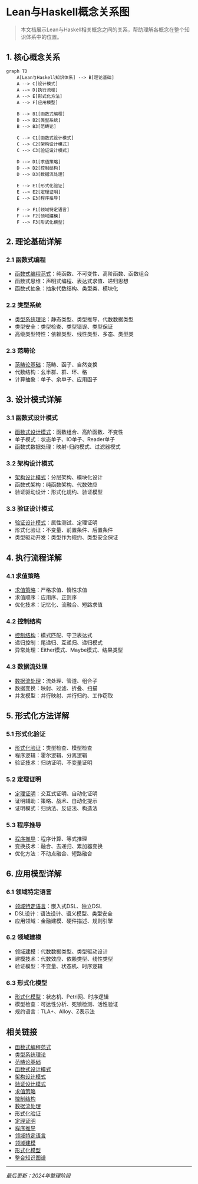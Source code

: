 # Lean与Haskell概念关系图

> 本文档展示Lean与Haskell相关概念之间的关系，帮助理解各概念在整个知识体系中的位置。

## 1. 核心概念关系

```mermaid
graph TD
    A[Lean与Haskell知识体系] --> B[理论基础]
    A --> C[设计模式]
    A --> D[执行流程]
    A --> E[形式化方法]
    A --> F[应用模型]
    
    B --> B1[函数式编程]
    B --> B2[类型系统]
    B --> B3[范畴论]
    
    C --> C1[函数式设计模式]
    C --> C2[架构设计模式]
    C --> C3[验证设计模式]
    
    D --> D1[求值策略]
    D --> D2[控制结构]
    D --> D3[数据流处理]
    
    E --> E1[形式化验证]
    E --> E2[定理证明]
    E --> E3[程序推导]
    
    F --> F1[领域特定语言]
    F --> F2[领域建模]
    F --> F3[形式化模型]
```

## 2. 理论基础详解

### 2.1 函数式编程

- [函数式编程范式](../04-类型系统/01-类型系统-对比.md#函数式编程范式)：纯函数、不可变性、高阶函数、函数组合
- 函数式思维：声明式编程、表达式求值、递归思想
- 函数式抽象：抽象代数结构、类型类、模块化

### 2.2 类型系统

- [类型系统理论](../04-类型系统/01-类型系统-对比.md#类型系统理论)：静态类型、类型推导、代数数据类型
- 类型安全：类型检查、类型错误、类型保证
- 高级类型特性：依赖类型、线性类型、多态、类型类

### 2.3 范畴论

- [范畴论基础](../03-设计模式/01-设计模式-函数式.md#范畴论基础)：范畴、函子、自然变换
- 代数结构：幺半群、群、环、格
- 计算抽象：单子、余单子、应用函子

## 3. 设计模式详解

### 3.1 函数式设计模式

- [函数式设计模式](../03-设计模式/01-设计模式-函数式.md)：函数组合、高阶函数、不变性
- 单子模式：状态单子、IO单子、Reader单子
- 函数式数据处理：映射-归约模式、过滤器模式

### 3.2 架构设计模式

- [架构设计模式](../03-设计模式/02-设计模式-架构.md)：分层架构、模块化设计
- 函数式架构：纯函数架构、代数效应
- 验证驱动设计：形式化规约、验证模型

### 3.3 验证设计模式

- [验证设计模式](../06-形式化方法/01-形式化验证.md#验证设计模式)：属性测试、定理证明
- 形式化验证：不变量、前置条件、后置条件
- 类型驱动开发：类型作为规约、类型安全保证

## 4. 执行流程详解

### 4.1 求值策略

- [求值策略](../05-执行流控制流/01-执行流-控制流.md#求值策略)：严格求值、惰性求值
- 求值顺序：应用序、正则序
- 优化技术：记忆化、流融合、短路求值

### 4.2 控制结构

- [控制结构](../05-执行流控制流/01-执行流-控制流.md#控制结构)：模式匹配、守卫表达式
- 递归控制：尾递归、互递归、递归模式
- 异常处理：Either模式、Maybe模式、结果类型

### 4.3 数据流处理

- [数据流处理](../05-执行流控制流/02-数据流-处理.md)：流处理、管道、组合子
- 数据变换：映射、过滤、折叠、扫描
- 并发模型：并行映射、并行归约、工作窃取

## 5. 形式化方法详解

### 5.1 形式化验证

- [形式化验证](../06-形式化方法/01-形式化验证.md)：类型检查、模型检查
- 程序逻辑：霍尔逻辑、分离逻辑
- 验证技术：归纳证明、不变量证明

### 5.2 定理证明

- [定理证明](../06-形式化方法/02-定理证明.md)：交互式证明、自动化证明
- 证明辅助：策略、战术、自动化提示
- 证明模式：归纳法、反证法、构造法

### 5.3 程序推导

- [程序推导](../06-形式化方法/03-程序推导.md)：程序计算、等式推理
- 变换技术：融合、去递归、累加器变换
- 优化方法：不动点融合、短路融合

## 6. 应用模型详解

### 6.1 领域特定语言

- [领域特定语言](../03-设计模式/03-设计模式-实践.md#领域特定语言)：嵌入式DSL、独立DSL
- DSL设计：语法设计、语义模型、类型安全
- 应用领域：金融建模、硬件描述、规则引擎

### 6.2 领域建模

- [领域建模](../03-设计模式/03-设计模式-实践.md#领域建模)：代数数据类型、类型驱动设计
- 建模技术：代数效应、依赖类型、线性类型
- 验证模型：不变量、状态机、时序逻辑

### 6.3 形式化模型

- [形式化模型](../06-形式化方法/01-形式化验证.md#形式化模型)：状态机、Petri网、时序逻辑
- 模型检查：可达性分析、死锁检测、活性验证
- 规约语言：TLA+、Alloy、Z表示法

## 相关链接

- [函数式编程范式](../04-类型系统/01-类型系统-对比.md#函数式编程范式)
- [类型系统理论](../04-类型系统/01-类型系统-对比.md#类型系统理论)
- [范畴论基础](../03-设计模式/01-设计模式-函数式.md#范畴论基础)
- [函数式设计模式](../03-设计模式/01-设计模式-函数式.md)
- [架构设计模式](../03-设计模式/02-设计模式-架构.md)
- [验证设计模式](../06-形式化方法/01-形式化验证.md#验证设计模式)
- [求值策略](../05-执行流控制流/01-执行流-控制流.md#求值策略)
- [控制结构](../05-执行流控制流/01-执行流-控制流.md#控制结构)
- [数据流处理](../05-执行流控制流/02-数据流-处理.md)
- [形式化验证](../06-形式化方法/01-形式化验证.md)
- [定理证明](../06-形式化方法/02-定理证明.md)
- [程序推导](../06-形式化方法/03-程序推导.md)
- [领域特定语言](../03-设计模式/03-设计模式-实践.md#领域特定语言)
- [领域建模](../03-设计模式/03-设计模式-实践.md#领域建模)
- [形式化模型](../06-形式化方法/01-形式化验证.md#形式化模型)
- [整合知识图谱](../lean_haskell_knowledge_graph.md)

---

*最后更新：2024年整理阶段*
